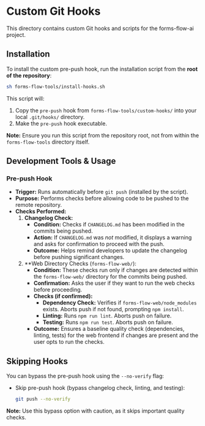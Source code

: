# Custom Git Hooks

This directory contains custom Git hooks and scripts for the forms-flow-ai project.

## Installation

To install the custom pre-push hook, run the installation script from the **root of the repository**:

```bash
sh forms-flow-tools/install-hooks.sh
```

This script will:
1. Copy the `pre-push` hook from `forms-flow-tools/custom-hooks/` into your local `.git/hooks/` directory.
2. Make the `pre-push` hook executable.

**Note:** Ensure you run this script from the repository root, not from within the `forms-flow-tools` directory itself.

## Development Tools & Usage

### Pre-push Hook

*   **Trigger:** Runs automatically before `git push` (installed by the script).
*   **Purpose:** Performs checks before allowing code to be pushed to the remote repository.
*   **Checks Performed:**
    1.  **Changelog Check:**
        *   **Condition:** Checks if `CHANGELOG.md` has been modified in the commits being pushed.
        *   **Action:** If `CHANGELOG.md` was *not* modified, it displays a warning and asks for confirmation to proceed with the push.
        *   **Outcome:** Helps remind developers to update the changelog before pushing significant changes.
    2.  **Web Directory Checks (`forms-flow-web/`):
        *   **Condition:** These checks run only if changes are detected within the `forms-flow-web/` directory for the commits being pushed.
        *   **Confirmation:** Asks the user if they want to run the web checks before proceeding.
        *   **Checks (if confirmed):**
            *   **Dependency Check:** Verifies if `forms-flow-web/node_modules` exists. Aborts push if not found, prompting `npm install`.
            *   **Linting:** Runs `npm run lint`. Aborts push on failure.
            *   **Testing:** Runs `npm run test`. Aborts push on failure.
        *   **Outcome:** Ensures a baseline quality check (dependencies, linting, tests) for the web frontend if changes are present and the user opts to run the checks.

## Skipping Hooks

You can bypass the pre-push hook using the `--no-verify` flag:

*   Skip pre-push hook (bypass changelog check, linting, and testing):
    ```bash
    git push --no-verify
    ```

**Note:** Use this bypass option with caution, as it skips important quality checks.

